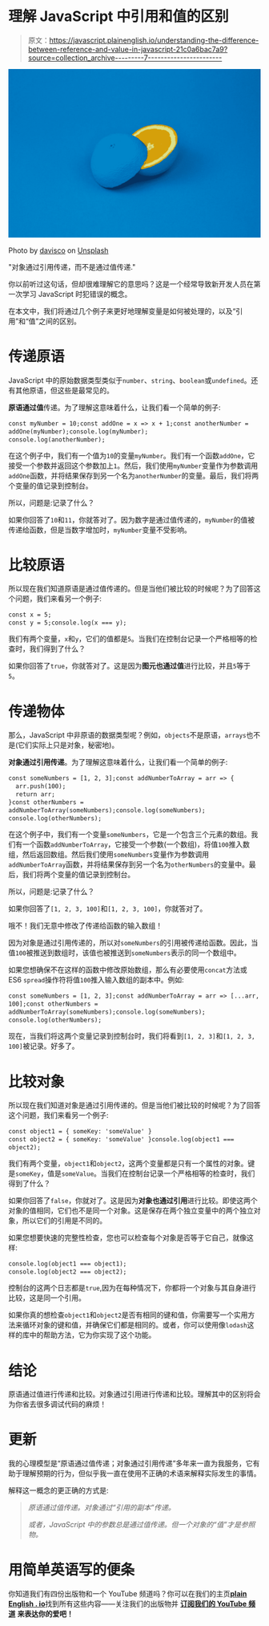 # 理解 JavaScript 中引用和值的区别

> 原文：<https://javascript.plainenglish.io/understanding-the-difference-between-reference-and-value-in-javascript-21c0a6bac7a9?source=collection_archive---------7----------------------->

![](img/ec9d86b41663af308fd18358f3507b32.png)

Photo by [davisco](https://unsplash.com/@codytdavis?utm_source=medium&utm_medium=referral) on [Unsplash](https://unsplash.com?utm_source=medium&utm_medium=referral)

"对象通过引用传递，而不是通过值传递."

你以前听过这句话，但却很难理解它的意思吗？这是一个经常导致新开发人员在第一次学习 JavaScript 时犯错误的概念。

在本文中，我们将通过几个例子来更好地理解变量是如何被处理的，以及“引用”和“值”之间的区别。

# 传递原语

JavaScript 中的原始数据类型类似于`number`、`string`、`boolean`或`undefined`。还有其他原语，但这些是最常见的。

**原语通过值**传递。为了理解这意味着什么，让我们看一个简单的例子:

```
const myNumber = 10;const addOne = x => x + 1;const anotherNumber = addOne(myNumber);console.log(myNumber);
console.log(anotherNumber);
```

在这个例子中，我们有一个值为`10`的变量`myNumber`。我们有一个函数`addOne`，它接受一个参数并返回这个参数加上`1`。然后，我们使用`myNumber`变量作为参数调用`addOne`函数，并将结果保存到另一个名为`anotherNumber`的变量。最后，我们将两个变量的值记录到控制台。

所以，问题是:记录了什么？

如果你回答了`10`和`11`，你就答对了。因为数字是通过值传递的，`myNumber`的值被传递给函数，但是当数字增加时，`myNumber`变量不受影响。

# 比较原语

所以现在我们知道原语是通过值传递的。但是当他们被比较的时候呢？为了回答这个问题，我们来看另一个例子:

```
const x = 5;
const y = 5;console.log(x === y);
```

我们有两个变量，`x`和`y`，它们的值都是`5`。当我们在控制台记录一个严格相等的检查时，我们得到了什么？

如果你回答了`true`，你就答对了。这是因为**图元也通过值**进行比较，并且`5`等于`5`。

# 传递物体

那么，JavaScript 中非原语的数据类型呢？例如，`objects`不是原语，`arrays`也不是(它们实际上只是对象，秘密地)。

**对象通过引用传递**。为了理解这意味着什么，让我们看一个简单的例子:

```
const someNumbers = [1, 2, 3];const addNumberToArray = arr => {
  arr.push(100);
  return arr;
}const otherNumbers = addNumberToArray(someNumbers);console.log(someNumbers);
console.log(otherNumbers);
```

在这个例子中，我们有一个变量`someNumbers`，它是一个包含三个元素的数组。我们有一个函数`addNumberToArray`，它接受一个参数(一个数组)，将值`100`推入数组，然后返回数组。然后我们使用`someNumbers`变量作为参数调用`addNumberToArray`函数，并将结果保存到另一个名为`otherNumbers`的变量中。最后，我们将两个变量的值记录到控制台。

所以，问题是:记录了什么？

如果你回答了`[1, 2, 3, 100]`和`[1, 2, 3, 100]`，你就答对了。

哦不！我们无意中修改了传递给函数的输入数组！

因为对象是通过引用传递的，所以对`someNumbers`的引用被传递给函数。因此，当值`100`被推送到数组时，该值也被推送到`someNumbers`表示的同一个数组中。

如果您想确保不在这样的函数中修改原始数组，那么有必要使用`concat`方法或 ES6 `spread`操作符将值`100`推入输入数组的副本中。例如:

```
const someNumbers = [1, 2, 3];const addNumberToArray = arr => [...arr, 100];const otherNumbers = addNumberToArray(someNumbers);console.log(someNumbers);
console.log(otherNumbers);
```

现在，当我们将这两个变量记录到控制台时，我们将看到`[1, 2, 3]`和`[1, 2, 3, 100]`被记录。好多了。

# 比较对象

所以现在我们知道对象是通过引用传递的。但是当他们被比较的时候呢？为了回答这个问题，我们来看另一个例子:

```
const object1 = { someKey: 'someValue' }
const object2 = { someKey: 'someValue' }console.log(object1 === object2);
```

我们有两个变量，`object1`和`object2`，这两个变量都是只有一个属性的对象。键是`someKey`，值是`someValue`。当我们在控制台记录一个严格相等的检查时，我们得到了什么？

如果你回答了`false`，你就对了。这是因为**对象也通过引用**进行比较。即使这两个对象的值相同，它们也不是同一个对象。这是保存在两个独立变量中的两个独立对象，所以它们的引用是不同的。

如果您想要快速的完整性检查，您也可以检查每个对象是否等于它自己，就像这样:

```
console.log(object1 === object1);
console.log(object2 === object2);
```

控制台的这两个日志都是`true`,因为在每种情况下，你都将一个对象与其自身进行比较，这是同一个引用。

如果你真的想检查`object1`和`object2`是否有相同的键和值，你需要写一个实用方法来循环对象的键和值，并确保它们都是相同的。或者，你可以使用像`lodash`这样的库中的帮助方法，它为你实现了这个功能。

# 结论

原语通过值进行传递和比较。对象通过引用进行传递和比较。理解其中的区别将会为你省去很多调试代码的麻烦！

# 更新

我的心理模型是“原语通过值传递；对象通过引用传递”多年来一直为我服务，它有助于理解预期的行为，但似乎我一直在使用不正确的术语来解释实际发生的事情。

解释这一概念的更正确的方式是:

> *原语通过值传递。对象通过“引用的副本”传递。*
> 
> *或者，JavaScript 中的参数总是通过值传递。但一个对象的“值”才是参照物。*

# **用简单英语写的便条**

你知道我们有四份出版物和一个 YouTube 频道吗？你可以在我们的主页[**plain English . io**](https://plainenglish.io/)找到所有这些内容——关注我们的出版物并 [**订阅我们的 YouTube 频道**](https://www.youtube.com/channel/UCtipWUghju290NWcn8jhyAw) **来表达你的爱吧！**